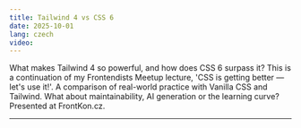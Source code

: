 ```yaml
---
title: Tailwind 4 vs CSS 6
date: 2025-10-01
lang: czech
video:
---
```


What makes Tailwind 4 so powerful, and how does CSS 6 surpass it? This is a continuation of my Frontendists Meetup lecture, 'CSS is getting better — let's use it!'. A comparison of real-world practice with Vanilla CSS and Tailwind. What about maintainability, AI generation or the learning curve? Presented at FrontKon.cz.

---
